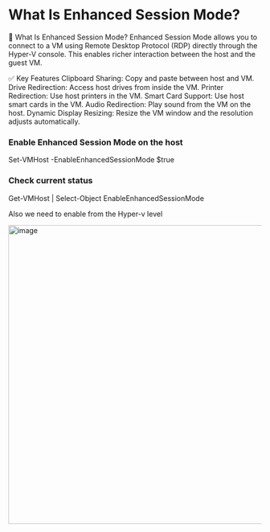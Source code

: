 
# What Is Enhanced Session Mode?
🧩 What Is Enhanced Session Mode?
Enhanced Session Mode allows you to connect to a VM using Remote Desktop Protocol (RDP) directly through the Hyper-V console. This enables richer interaction between the host and the guest VM.

✅ Key Features
Clipboard Sharing: Copy and paste between host and VM.
Drive Redirection: Access host drives from inside the VM.
Printer Redirection: Use host printers in the VM.
Smart Card Support: Use host smart cards in the VM.
Audio Redirection: Play sound from the VM on the host.
Dynamic Display Resizing: Resize the VM window and the resolution adjusts automatically.
### Enable Enhanced Session Mode on the host
Set-VMHost -EnableEnhancedSessionMode $true

### Check current status
Get-VMHost | Select-Object EnableEnhancedSessionMode

Also we need to enable from the Hyper-v level 


<img width="1347" height="595" alt="image" src="https://github.com/user-attachments/assets/4e3c6d5f-8c7a-488c-8a36-a2f6372bb448" />
